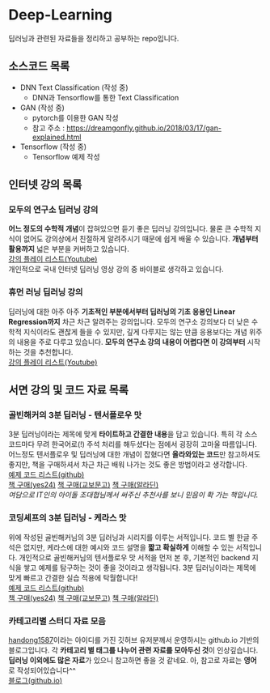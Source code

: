 # Deep-Learning
딥러닝과 관련된 자료들을 정리하고 공부하는 repo입니다.

## 소스코드 목록

- DNN Text Classification (작성 중)
  - DNN과 Tensorflow를 통한 Text Classification
- GAN (작성 중)
  - pytorch를 이용한 GAN 작성
  - 참고 주소 : https://dreamgonfly.github.io/2018/03/17/gan-explained.html
- Tensorflow (작성 중)
  - Tensorflow 예제 작성

## 인터넷 강의 목록
### 모두의 연구소 딥러닝 강의
**어느 정도의 수학적 개념**이 잡혀있으면 듣기 좋은 딥러닝 강의입니다. 물론 큰 수학적 지식이 없어도 강의상에서 친절하게 알려주시기 때문에 쉽게 배울 수 있습니다. **개념부터 활용까지** 넓은 부분을 커버하고 있습니다.  
[강의 플레이 리스트(Youtube)](https://www.youtube.com/watch?v=BS6O0zOGX4E&index=1&list=PLlMkM4tgfjnLSOjrEJN31gZATbcj_MpUm)  
개인적으로 국내 인터넷 딥러닝 영상 강의 중 바이블로 생각하고 있습니다.

### 휴먼 러닝 딥러닝 강의
딥러닝에 대한 아주 아주 **기초적인 부분에서부터 딥러닝의 기초 응용인 Linear Regression까지** 차근 차근 알려주는 강의입니다. 모두의 연구소 강의보다 더 낮은 수학적 지식이라도 괜찮게 들을 수 있지만, 깊게 다루지는 않는 만큼 응용보다는 개념 위주의 내용을 주로 다루고 있습니다. **모두의 연구소 강의 내용이 어렵다면 이 강의부터** 시작하는 것을 추천합니다.  
[강의 플레이 리스트(Youtube)](https://www.youtube.com/playlist?list=PLefQdA1SdkhtRUuN_D3PdxaR2XTGQw8Ph)

## 서면 강의 및 코드 자료 목록
### 골빈해커의 3분 딥러닝 - 텐서플로우 맛
3분 딥러닝이라는 제목에 맞게 **타이트하고 간결한 내용**을 담고 있습니다. 특히 각 소스코드마다 무려 한국어로(!) 주석 처리를 해두셨다는 점에서 굉장히 고마울 따름입니다. 어느정도 텐서플로우 및 딥러닝에 대한 개념이 잡혔다면 **올라와있는 코드**만 참고하셔도 좋지만, 책을 구매하셔서 차근 차근 배워 나가는 것도 좋은 방법이라고 생각합니다.  
[예제 코드 리스트(github)](https://github.com/golbin/TensorFlow-Tutorials)  
[책 구매(yes24)](http://www.yes24.com/24/goods/49853812?scode=032&OzSrank=1) [책 구매(교보문고)](http://www.kyobobook.co.kr/product/detailViewKor.laf?ejkGb=KOR&mallGb=KOR&barcode=9791162240137&orderClick=LAG&Kc=) [책 구매(알라딘)](http://www.aladin.co.kr/shop/wproduct.aspx?ItemId=118302430)  
*여담으로 IT인의 아이돌 조대협님께서 써주신 추천사를 보니 믿음이 확 가는 책입니다.* 

### 코딩셰프의 3분 딥러닝 - 케라스 맛
위에 작성된 골빈해커님의 3분 딥러닝과 시리지를 이루는 서적입니다. 코드 별 한글 주석은 없지만, 케라스에 대한 예시와 코드 설명을 **짧고 확실하게** 이해할 수 있는 서적입니다. 개인적으로 골빈해커님의 텐서플로우 맛 서적을 먼저 본 후, 기본적인 backend 지식을 쌓고 예제를 탐구하는 것이 좋을 것이라고 생각됩니다. 3분 딥러닝이라는 제목에 맞게 빠르고 간결한 실습 적용에 탁월합니다!  
[예제 코드 리스트(github)](https://github.com/jskDr/keraspp)  
[책 구매(yes24)](http://www.yes24.com/24/goods/57617933)  [책 구매(교보문고)](http://www.kyobobook.co.kr/product/detailViewKor.laf?barcode=9791162240137)  [책 구매(알라딘)](http://www.aladin.co.kr/shop/wproduct.aspx?ItemId=125725712)  


### 카테고리별 스터디 자료 모음
[handong1587](https://github.com/handong1587)이라는 아이디를 가진 깃허브 유저분께서 운영하시는 github.io 기반의 블로그입니다. 각 **카테고리 별 태그를 나누어 관련 자료를 모아두신 것**이 인상깊습니다. **딥러닝 이외에도 많은 자료**가 있으니 참고하면 좋을 것 같네요. 아, 참고로 자료는 **영어**로 작성되어있습니다^^  
[블로그(github.io)](https://handong1587.github.io/categories.html)
